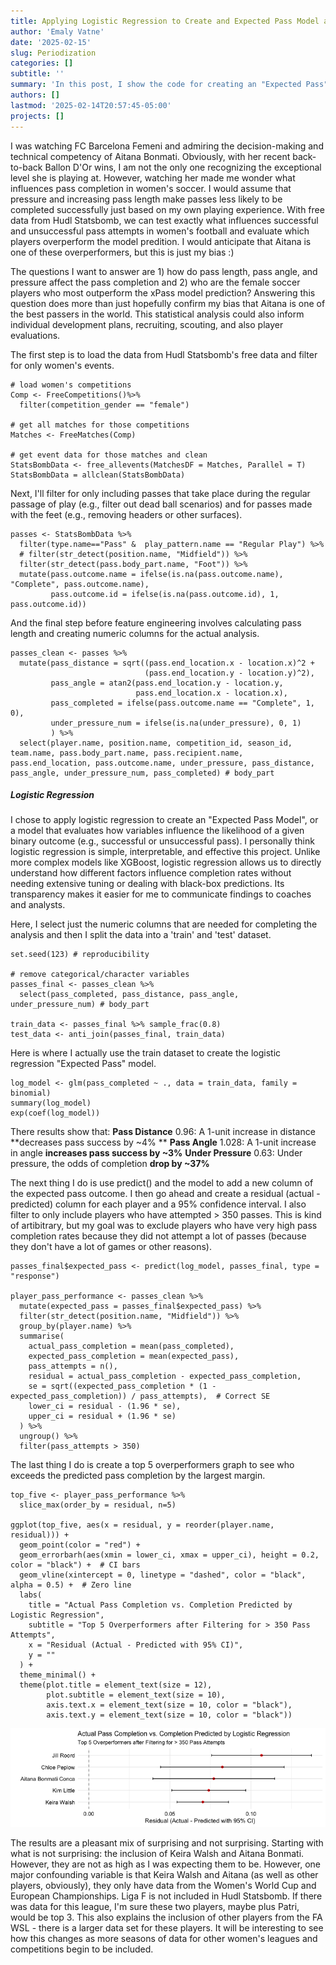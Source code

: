 ```yaml
---
title: Applying Logistic Regression to Create and Expected Pass Model and Identifying Top Overperformers
author: 'Emaly Vatne'
date: '2025-02-15'
slug: Periodization
categories: []
subtitle: ''
summary: 'In this post, I show the code for creating an "Expected Pass" model using logistic regression, and then I use it to identify which female footballers outperform the prediction for their passes.'
authors: []
lastmod: '2025-02-14T20:57:45-05:00'
projects: []
---
```



I was watching FC Barcelona Femeni and admiring the decision-making and technical competency of Aitana Bonmati. Obviously, with her recent back-to-back Ballon D'Or wins, I am not the only one recognizing the exceptional level she is playing at. However, watching her made me wonder what influences pass completion in women's soccer. I would assume that pressure and increasing pass length make passes less likely to be completed successfully just based on my own playing experience. With free data from Hudl Statsbomb, we can test exactly what influences successful and unsuccessful pass attempts in women's football and evaluate which players overperform the model predition. I would anticipate that Aitana is one of these overperformers, but this is just my bias :)  

The questions I want to answer are 1) how do pass length, pass angle, and pressure affect the pass completion and 2) who are the female soccer players who most outperform the xPass model prediction? Answering this question does more than just hopefully confirm my bias that Aitana is one of the best passers in the world. This statistical analysis could also inform
individual development plans, recruiting, scouting, and also player evaluations.  

The first step is to load the data from Hudl Statsbomb's free data and filter for only women's events.
```
# load women's competitions
Comp <- FreeCompetitions()%>%
  filter(competition_gender == "female")

# get all matches for those competitions
Matches <- FreeMatches(Comp)

# get event data for those matches and clean
StatsBombData <- free_allevents(MatchesDF = Matches, Parallel = T) 
StatsBombData = allclean(StatsBombData) 
```

Next, I'll filter for only including passes that take place during the regular passage of play (e.g., filter out dead ball scenarios) and for passes made with the feet (e.g., removing headers or other surfaces).
```
passes <- StatsBombData %>% 
  filter(type.name=="Pass" &  play_pattern.name == "Regular Play") %>% 
  # filter(str_detect(position.name, "Midfield")) %>% 
  filter(str_detect(pass.body_part.name, "Foot")) %>% 
  mutate(pass.outcome.name = ifelse(is.na(pass.outcome.name), "Complete", pass.outcome.name),
         pass.outcome.id = ifelse(is.na(pass.outcome.id), 1, pass.outcome.id)) 

```

And the final step before feature engineering involves calculating pass length and creating numeric columns for the actual analysis.
```
passes_clean <- passes %>%
  mutate(pass_distance = sqrt((pass.end_location.x - location.x)^2 + 
                              (pass.end_location.y - location.y)^2),
         pass_angle = atan2(pass.end_location.y - location.y, 
                            pass.end_location.x - location.x),
         pass_completed = ifelse(pass.outcome.name == "Complete", 1, 0),
         under_pressure_num = ifelse(is.na(under_pressure), 0, 1)
         ) %>%
  select(player.name, position.name, competition_id, season_id, team.name, pass.body_part.name, pass.recipient.name, pass.end_location, pass.outcome.name, under_pressure, pass_distance, pass_angle, under_pressure_num, pass_completed) # body_part

```

##### Logistic Regression  
I chose to apply logistic regression to create an "Expected Pass Model", or a model that evaluates how variables influence the likelihood of a given binary outcome (e.g., successful or unsuccessful pass). I personally think logistic regression is simple, interpretable, and effective this project. Unlike more complex models like XGBoost, logistic regression allows us to directly understand how different factors influence completion rates without needing extensive tuning or dealing with black-box predictions.  Its transparency makes it easier for me to communicate findings to coaches and analysts.  

Here, I select just the numeric columns that are needed for completing the analysis and then I split the data into a 'train' and 'test' dataset.
```
set.seed(123) # reproducibility

# remove categorical/character variables
passes_final <- passes_clean %>% 
  select(pass_completed, pass_distance, pass_angle, under_pressure_num) # body_part

train_data <- passes_final %>% sample_frac(0.8)
test_data <- anti_join(passes_final, train_data)
```

Here is where I actually use the train dataset to create the logistic regression "Expected Pass" model.
```
log_model <- glm(pass_completed ~ ., data = train_data, family = binomial)
summary(log_model)
exp(coef(log_model))
```   
There results show that:
**Pass Distance** 0.96:	A 1-unit increase in distance **decreases pass success by ~4% **
**Pass Angle** 1.028:	A 1-unit increase in angle **increases pass success by ~3%**
**Under Pressure** 0.63:	Under pressure, the odds of completion **drop by ~37%**  

The next thing I do is use predict() and the model to add a new column of the expected pass outcome. I then go ahead and create a 
residual (actual - predicted) column for each player and a 95% confidence interval. I also filter to only include players who have attempted > 350 passes. This is kind of artibitrary, but my goal was to exclude players who have very high pass completion rates because they did not attempt a lot of passes (because they don't have a lot of games or other reasons).
```
passes_final$expected_pass <- predict(log_model, passes_final, type = "response")

player_pass_performance <- passes_clean %>%
  mutate(expected_pass = passes_final$expected_pass) %>%
  filter(str_detect(position.name, "Midfield")) %>% 
  group_by(player.name) %>%
  summarise(
    actual_pass_completion = mean(pass_completed),
    expected_pass_completion = mean(expected_pass),
    pass_attempts = n(),
    residual = actual_pass_completion - expected_pass_completion,
    se = sqrt((expected_pass_completion * (1 - expected_pass_completion)) / pass_attempts),  # Correct SE
    lower_ci = residual - (1.96 * se),
    upper_ci = residual + (1.96 * se)
  ) %>%
  ungroup() %>% 
  filter(pass_attempts > 350)

```

The last thing I do is create a top 5 overperformers graph to see who exceeds the predicted pass completion by the largest margin.
```
top_five <- player_pass_performance %>% 
  slice_max(order_by = residual, n=5)

ggplot(top_five, aes(x = residual, y = reorder(player.name, residual))) +
  geom_point(color = "red") +  
  geom_errorbarh(aes(xmin = lower_ci, xmax = upper_ci), height = 0.2, color = "black") +  # CI bars
  geom_vline(xintercept = 0, linetype = "dashed", color = "black", alpha = 0.5) +  # Zero line
  labs(
    title = "Actual Pass Completion vs. Completion Predicted by Logistic Regression",
    subtitle = "Top 5 Overperformers after Filtering for > 350 Pass Attempts",
    x = "Residual (Actual - Predicted with 95% CI)",
    y = ""
  ) +
  theme_minimal() +
  theme(plot.title = element_text(size = 12),
        plot.subtitle = element_text(size = 10), 
        axis.text.x = element_text(size = 10, color = "black"),
        axis.text.y = element_text(size = 10, color = "black")) 

```

![Top 5 Expected Pass Model Overperformaers](top5_xpass_overperformers.png)

The results are a pleasant mix of surprising and not surprising. Starting with what is not surprising: the inclusion of Keira Walsh and Aitana Bonmati. However, they are not as high as I was expecting them to be. However, one major confounding variable is that Keira Walsh and Aitana (as well as other players, obviously), they only have data from the Women's World Cup and European Championships. Liga F is not included in Hudl Statsbomb. If there was data for this league, I'm sure these two players, maybe plus Patri, would be top 3. This also explains the inclusion of other players from the FA WSL - there is a larger data set for these players. It will be interesting to see how this changes as more seasons of data for other women's leagues and competitions begin to be included.
